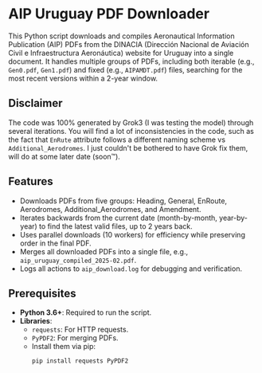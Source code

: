 # AIP Uruguay PDF Downloader

This Python script downloads and compiles Aeronautical Information Publication (AIP) PDFs from the DINACIA (Dirección Nacional de Aviación Civil e Infraestructura Aeronáutica) website for Uruguay into a single document. It handles multiple groups of PDFs, including both iterable (e.g., `Gen0.pdf`, `Gen1.pdf`) and fixed (e.g., `AIPAMDT.pdf`) files, searching for the most recent versions within a 2-year window.

## Disclaimer
The code was 100% generated by Grok3 (I was testing the model) through several iterations. You will find a lot of inconsistencies in the code, such as the fact that `EnRute` attribute follows a different naming scheme vs `Additional_Aerodromes`. I just couldn't be bothered to have Grok fix them, will do at some later date (soon™).

## Features
- Downloads PDFs from five groups: Heading, General, EnRoute, Aerodromes, Additional_Aerodromes, and Amendment.
- Iterates backwards from the current date (month-by-month, year-by-year) to find the latest valid files, up to 2 years back.
- Uses parallel downloads (10 workers) for efficiency while preserving order in the final PDF.
- Merges all downloaded PDFs into a single file, e.g., `aip_uruguay_compiled_2025-02.pdf`.
- Logs all actions to `aip_download.log` for debugging and verification.

## Prerequisites
- **Python 3.6+**: Required to run the script.
- **Libraries**:
  - `requests`: For HTTP requests.
  - `PyPDF2`: For merging PDFs.
  - Install them via pip:
    ```bash
    pip install requests PyPDF2
